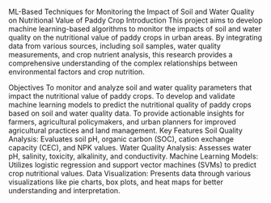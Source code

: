 ML-Based Techniques for Monitoring the Impact of Soil and Water Quality on Nutritional Value of Paddy Crop
Introduction
This project aims to develop machine learning-based algorithms to monitor the impacts of soil and water quality on the nutritional value of paddy crops in urban areas. By integrating data from various sources, including soil samples, water quality measurements, and crop nutrient analysis, this research provides a comprehensive understanding of the complex relationships between environmental factors and crop nutrition.

Objectives
To monitor and analyze soil and water quality parameters that impact the nutritional value of paddy crops.
To develop and validate machine learning models to predict the nutritional quality of paddy crops based on soil and water quality data.
To provide actionable insights for farmers, agricultural policymakers, and urban planners for improved agricultural practices and land management.
Key Features
Soil Quality Analysis: Evaluates soil pH, organic carbon (SOC), cation exchange capacity (CEC), and NPK values.
Water Quality Analysis: Assesses water pH, salinity, toxicity, alkalinity, and conductivity.
Machine Learning Models: Utilizes logistic regression and support vector machines (SVMs) to predict crop nutritional values.
Data Visualization: Presents data through various visualizations like pie charts, box plots, and heat maps for better understanding and interpretation.
